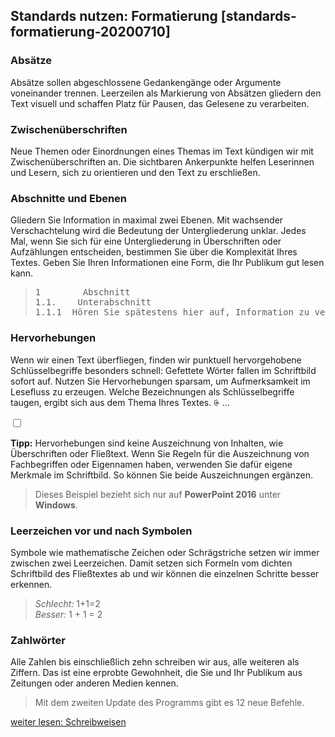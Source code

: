 ## Standards nutzen: Formatierung [standards-formatierung-20200710]

### Absätze
Absätze sollen abgeschlossene Gedankengänge oder Argumente voneinander trennen. Leerzeilen als Markierung von Absätzen gliedern den Text visuell und schaffen Platz für Pausen, das Gelesene zu verarbeiten.


### Zwischenüberschriften
Neue Themen oder Einordnungen eines Themas im Text kündigen wir mit Zwischenüberschriften an. Die sichtbaren Ankerpunkte helfen Leserinnen und Lesern, sich zu orientieren und den Text zu erschließen.


### Abschnitte und Ebenen
Gliedern Sie Information in maximal zwei Ebenen. Mit wachsender Verschachtelung wird die Bedeutung der Untergliederung unklar. Jedes Mal, wenn Sie sich für eine Untergliederung in Überschriften oder Aufzählungen entscheiden, bestimmen Sie über die Komplexität Ihres Textes. Geben Sie Ihren Informationen eine Form, die Ihr Publikum gut lesen kann.

<blockquote><pre>1        Abschnitt<br>1.1.    Unterabschnitt<br>1.1.1  Hören Sie spätestens hier auf, Information zu verschachteln</pre></blockquote>


### Hervorhebungen
Wenn wir einen Text überfliegen, finden wir punktuell hervorgehobene Schlüsselbegriffe besonders schnell: Gefettete Wörter fallen im Schriftbild sofort auf. Nutzen Sie Hervorhebungen sparsam, um Aufmerksamkeit im Lesefluss zu erzeugen. Welche Bezeichnungen als Schlüsselbegriffe taugen, ergibt sich aus dem Thema Ihres Textes. <label for="aside--wenn-wir-einen-text" class="aside-toggle" role="button" aria-pressed="false" aria-label="Randbemerkung anzeigen" onkeypress="toggleButtonKeyPress()" onclick="toggleButtonClick()" tabindex="0">⨭ …</label>

<input id="aside--wenn-wir-einen-text" type="checkbox" class="aside-toggle"/>

**Tipp:** Hervorhebungen sind keine Auszeichnung von Inhalten, wie Überschriften oder Fließtext. Wenn Sie Regeln für die Auszeichnung von Fachbegriffen oder Eigennamen haben, verwenden Sie dafür eigene Merkmale im Schriftbild. So können Sie beide Auszeichnungen ergänzen.

> Dieses Beispiel bezieht sich nur auf **PowerPoint 2016** unter **Windows**.

### Leerzeichen vor und nach Symbolen
Symbole wie mathematische Zeichen oder Schrägstriche setzen wir immer zwischen zwei Leerzeichen. Damit setzen sich Formeln vom dichten Schriftbild des Fließtextes ab und wir können die einzelnen Schritte besser erkennen.

> *Schlecht:* 1+1=2  
> *Besser:* 1 + 1 = 2

### Zahlwörter
Alle Zahlen bis einschließlich zehn schreiben wir aus, alle weiteren als Ziffern. Das ist eine erprobte Gewohnheit, die Sie und Ihr Publikum aus Zeitungen oder anderen Medien kennen.

> Mit dem zweiten Update des Programms gibt es 12 neue Befehle.

[weiter lesen: Schreibweisen](#standards-schreibweisen-20200710)
